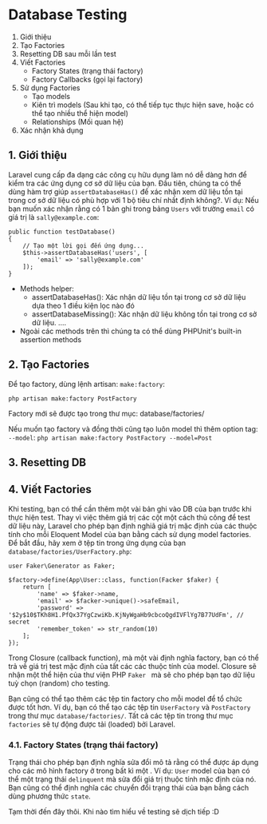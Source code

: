 # Database Testing

1. Giới thiệu
2. Tạo Factories
3. Resetting DB sau mỗi lần test
4. Viết Factories
    - Factory States (trạng thái factory)
    - Factory Callbacks (gọi lại factory)
5. Sử dụng Factories
    - Tạo models
    - Kiên trì models (Sau khi tạo, có thể tiếp tục thực hiện save, hoặc có thể tạo nhiều thể hiện model)
    - Relationships (Mối quan hệ)
6. Xác nhận khả dụng


## 1. Giới thiệu
Laravel cung cấp đa dạng các công cụ hữu dụng làm nó dễ dàng hơn để kiểm tra các ứng dụng cơ sở dữ liệu của bạn.
Đầu tiên, chúng ta có thể dùng hàm trợ giúp `assertDatabaseHas()` để xác nhận xem dữ liệu tồn tại trong cơ sở dữ liệu có phù hợp với 1 bộ tiêu chí nhất định không?.
Ví dụ: Nếu bạn muốn xác nhận rằng có 1 bản ghi trong bảng `Users` với trường `email` có giá trị là `sally@example.com`:
```
public function testDatabase()
{
    // Tạo một lời gọi đến ứng dụng...
    $this->assertDatabaseHas('users', [
        'email' => 'sally@example.com'
    ]);
}
```

- Methods helper:
    + assertDatabaseHas(): Xác nhận dữ liệu tồn tại trong cơ sở dữ liệu dựa theo 1 điều kiện lọc nào đó
    + assertDatabaseMissing(): Xác nhận dữ liệu không tồn tại trong cơ sở dữ liệu.
    ....
- Ngoài các methods trên thì chúng ta có thể dùng PHPUnit's built-in assertion methods

## 2. Tạo Factories
Để tạo factory, dùng lệnh artisan: `make:factory`:

```php artisan make:factory PostFactory```

Factory mới sẽ được tạo trong thư mục: database/factories/

Nếu muốn tạo factory và đồng thời cũng tạo luôn model thì thêm option tag: `--model`:
```php artisan make:factory PostFactory --model=Post```


## 3. Resetting DB

## 4. Viết Factories
Khi testing, bạn có thể cần thêm một vài bản ghi vào DB của bạn trước khi thực hiện test.
Thay vì việc thêm giá trị các cột một cách thủ công để test dữ liệu này, Laravel cho phép bạn định nghiã giá trị mặc định của các thuộc tính cho mỗi Eloquent Model của bạn bằng cách sử dụng model factories.
Để bắt đầu, hãy xem ở tệp tin trong ứng dụng của bạn `database/factories/UserFactory.php`:

```
user Faker\Generator as Faker;

$factory->define(App\User::class, function(Facker $faker) {
    return [
        'name' => $faker->name,
        'email' => $facker->unique()->safeEmail,
        'password' => '$2y$10$TKh8H1.PfQx37YgCzwiKb.KjNyWgaHb9cbcoQgdIVFlYg7B77UdFm', // secret
        'remember_token' => str_random(10)
    ];
});
```

Trong Closure (callback function), mà một vài định nghĩa factory, bạn có thể trả về giá trị test mặc định của tất các các thuộc tính của model. Closure sẽ nhận một thể hiện của thư viện PHP `Faker ` mà sẽ cho phép bạn tạo dữ liệu tuỳ chọn (random) cho testing.

Bạn cũng có thể tạo thêm các tệp tin factory cho mỗi model để tổ chức được tốt hơn. Ví dụ, bạn có thể tạo các tệp tin `UserFactory` và `PostFactory` trong thư mục `database/factories/`. Tất cả các tệp tin trong thư mục `factories` sẽ tự động được tải (loaded) bởi Laravel.

### 4.1. Factory States (trạng thái factory)
Trạng thái cho phép bạn định nghĩa sửa đổi mô tả rằng có thể được áp dụng cho các mô hình factory ở trong bất kì một .
Ví dụ: `User` model của bạn có thể một trạng thái `delinquent` mà sửa đổi giá trị thuộc tính mặc định của nó. Bạn cũng có thể định nghĩa các chuyển đổi trạng thái của bạn bằng cách dùng phương thức `state`.

Tạm thời đến đây thôi. Khi nào tìm hiểu về testing sẽ dịch tiếp :D

